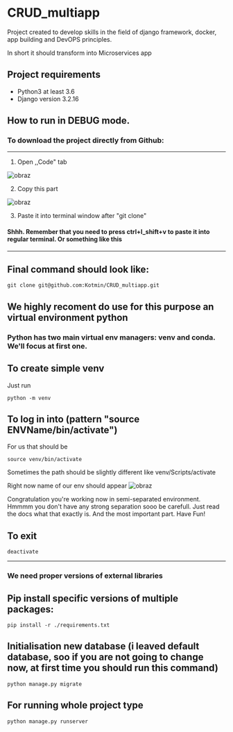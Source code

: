 # CRUD_multiapp
Project created to develop skills in the field of django framework, docker, app building and DevOPS principles.

In short it should transform into Microservices app


## Project requirements
- Python3 at least 3.6
- Django version 3.2.16




## How to run in DEBUG mode.

### To download the project directly from Github:

---
1. Open ,,Code" tab

![obraz](https://user-images.githubusercontent.com/70173732/214968414-7b81b2e9-723e-4d86-84a2-25dbddfa3d2c.png)

2. Copy this part

![obraz](https://user-images.githubusercontent.com/70173732/214968592-b5b5d996-ae6c-468b-8507-c6d76c831f3d.png)

3. Paste it into terminal window after "git clone" 
#### Shhh. Remember that you need to press ctrl+l_shift+v to paste it into regular terminal. Or something like this
---

## Final command should look like:
```
git clone git@github.com:Kotmin/CRUD_multiapp.git
```

## We highly recoment do use for this purpose an virtual environment python
### Python has two main virtual env managers: venv and conda. We'll focus at first one.
## To create simple venv

Just run
```
python -m venv
```
## To log in into (pattern "source ENVName/bin/activate")
For us that should be
```
source venv/bin/activate

```
Sometimes the path should be slightly different like venv/Scripts/activate

Right now name of our env should appear
![obraz](https://user-images.githubusercontent.com/70173732/214974119-eb83b9fb-9bcb-44ec-b256-19d172491aeb.png)

Congratulation you're working now in semi-separated environment. Hmmmm you don't have any strong separation sooo be carefull. Just read the docs what that exactly is. And the most important part. Have Fun!

## To exit 
```
deactivate
```


---

### We need proper versions of external libraries 

## Pip install specific versions of multiple packages:
```
pip install -r ./requirements.txt

```

## Initialisation new database (i leaved default database, soo if you are not going to change now, at first time you should run this command)

```
python manage.py migrate
```

## For running whole project type
```
python manage.py runserver
```


